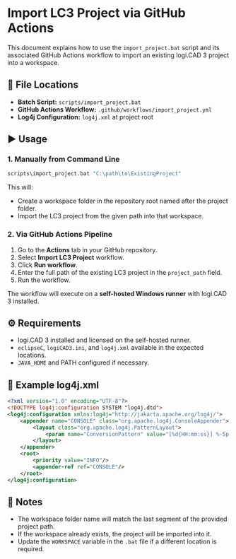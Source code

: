 # Import LC3 Project via GitHub Actions

This document explains how to use the `import_project.bat` script and its associated GitHub Actions workflow to import an existing logi.CAD 3 project into a workspace.

## 📂 File Locations

- **Batch Script:** `scripts/import_project.bat`
- **GitHub Actions Workflow:** `.github/workflows/import_project.yml`
- **Log4j Configuration:** `log4j.xml` at project root

## ▶️ Usage

### 1. Manually from Command Line

```bat
scripts\import_project.bat "C:\path\to\ExistingProject"
```

This will:
- Create a workspace folder in the repository root named after the project folder.
- Import the LC3 project from the given path into that workspace.

### 2. Via GitHub Actions Pipeline

1. Go to the **Actions** tab in your GitHub repository.
2. Select **Import LC3 Project** workflow.
3. Click **Run workflow**.
4. Enter the full path of the existing LC3 project in the `project_path` field.
5. Run the workflow.

The workflow will execute on a **self-hosted Windows runner** with logi.CAD 3 installed.

## ⚙️ Requirements

- logi.CAD 3 installed and licensed on the self-hosted runner.
- `eclipseC`, `logiCAD3.ini`, and `log4j.xml` available in the expected locations.
- `JAVA_HOME` and PATH configured if necessary.

## 📜 Example log4j.xml

```xml
<?xml version="1.0" encoding="UTF-8"?>
<!DOCTYPE log4j:configuration SYSTEM "log4j.dtd">
<log4j:configuration xmlns:log4j="http://jakarta.apache.org/log4j/">
    <appender name="CONSOLE" class="org.apache.log4j.ConsoleAppender">
        <layout class="org.apache.log4j.PatternLayout">
            <param name="ConversionPattern" value="[%d{HH:mm:ss}] %-5p %c - %m%n"/>
        </layout>
    </appender>
    <root>
        <priority value="INFO"/>
        <appender-ref ref="CONSOLE"/>
    </root>
</log4j:configuration>
```

## 📝 Notes

- The workspace folder name will match the last segment of the provided project path.
- If the workspace already exists, the project will be imported into it.
- Update the `WORKSPACE` variable in the `.bat` file if a different location is required.
